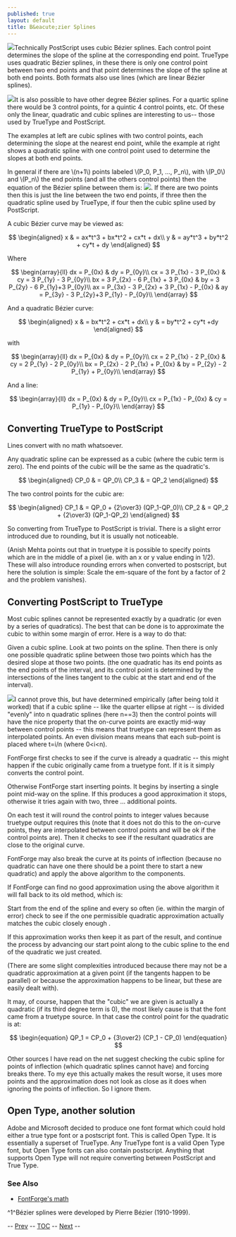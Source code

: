 ```yaml
---
published: true
layout: default
title: B&eacute;zier Splines
---
```



![](img/splines.gif)Technically PostScript uses cubic Bézier splines. Each
control point determines the slope of the spline at the corresponding
end point. TrueType uses quadratic Bézier splines, in these there is
only one control point between two end points and that point determines
the slope of the spline at both end points. Both formats also use lines
(which are linear Bézier splines).

![](img/quadbezier.gif)It is also possible to have other degree Bézier
splines. For a quartic spline there would be 3 control points, for a
quintic 4 control points, etc. Of these only the linear, quadratic and
cubic splines are interesting to us-- those used by TrueType and
PostScript.

The examples at left are cubic splines with two control points, each
determining the slope at the nearest end point, while the example at
right shows a quadratic spline with one control point used to determine
the slopes at both end points.

In general if there are \\(n+1\\) points labeled \\(P_0, P_1, ..., P_n\\), with
\\(P_0\\) and \\(P_n\\) the end points (and all the others control points) then
the equation of the Bézier spline between them is: ![](img/bezier.gif). If
there are two points then this is just the line between the two end
points, if three then the quadratic spline used by TrueType, if four
then the cubic spline used by PostScript.

A cubic Bézier curve may be viewed as:

$$
\begin{aligned}
x & = ax*t^3 + bx*t^2 + cx*t + dx\\
y & = ay*t^3 + by*t^2 + cy*t + dy
\end{aligned}
$$

Where

$$
\begin{array}{ll}
dx = P_{0x}              & dy = P_{0y}\\
cx = 3 P_{1x} - 3 P_{0x} & cy = 3 P_{1y} - 3 P_{0y}\\
bx = 3 P_{2x} - 6 P_{1x} + 3 P_{0x} & by = 3 P_{2y} - 6 P_{1y}+3 P_{0y}\\
ax = P_{3x} - 3 P_{2x} + 3 P_{1x} - P_{0x} & ay = P_{3y} - 3 P_{2y}+3 P_{1y} - P_{0y}\\
\end{array}
$$

And a quadratic Bézier curve:

$$
\begin{aligned}
x & = bx*t^2 + cx*t + dx\\
y & = by*t^2 + cy*t +dy
\end{aligned}
$$

with

$$
\begin{array}{ll}
dx = P_{0x}              & dy = P_{0y}\\
cx = 2 P_{1x} - 2 P_{0x} & cy = 2 P_{1y} - 2 P_{0y}\\
bx = P_{2x} - 2 P_{1x} + P_{0x} & by = P_{2y} - 2 P_{1y} + P_{0y}\\
\end{array}
$$

And a line:

$$
\begin{array}{ll}
dx = P_{0x}          & dy = P_{0y}\\
cx = P_{1x} - P_{0x} & cy = P_{1y} - P_{0y}\\
\end{array}
$$

Converting TrueType to PostScript
---------------------------------

Lines convert with no math whatsoever.

Any quadratic spline can be expressed as a cubic (where the cubic term
is zero). The end points of the cubic will be the same as the
quadratic's.

$$
\begin{aligned}
CP_0 & = QP_0\\
CP_3 & = QP_2
\end{aligned}
$$

The two control points for the cubic are:

$$
\begin{aligned}
CP_1 & = QP_0 + {2\over3} (QP_1-QP_0)\\
CP_2 & = QP_2 + {2\over3} (QP_1-QP_2)
\end{aligned}
$$

So converting from TrueType to PostScript is trivial. There is a slight
error introduced due to rounding, but it is usually not noticeable.

(Anish Mehta points out that in truetype it is possible to specify
points which are in the middle of a pixel (ie. with an x or y value
ending in 1/2). These will also introduce rounding errors when converted
to postscript, but here the solution is simple: Scale the em-square of
the font by a factor of 2 and the problem vanishes).

Converting PostScript to TrueType
---------------------------------

Most cubic splines cannot be represented exactly by a quadratic (or even
by a series of quadratics). The best that can be done is to approximate
the cubic to within some margin of error. Here is a way to do that:

Given a cubic spline. Look at two points on the spline. Then there is
only one possible quadratic spline between those two points which has
the desired slope at those two points. (the one quadratic has its end
points as the end points of the interval, and its control point is
determined by the intersections of the lines tangent to the cubic at the
start and end of the interval).

![](img/cubic2quad.png)I cannot prove this, but have determined empirically
(after being told it worked) that if a cubic spline -- like the quarter
ellipse at right -- is divided "evenly" into n quadratic splines (here
n==3) then the control points will have the nice property that the
on-curve points are exactly mid-way between control points -- this means
that truetype can represent them as interpolated points. An even
division means means that each sub-point is placed where t=i/n (where
0\<i\<n).

FontForge first checks to see if the curve is already a quadratic --
this might happen if the cubic originally came from a truetype font. If
it is it simply converts the control point.

Otherwise FontForge start inserting points. It begins by inserting a
single point mid-way on the spline. If this produces a good
approximation it stops, otherwise it tries again with two, three ...
additional points.

On each test it will round the control points to integer values because
truetype output requires this (note that it does not do this to the
on-curve points, they are interpolated between control points and will
be ok if the control points are). Then it checks to see if the resultant
quadratics are close to the original curve.

FontForge may also break the curve at its points of inflection (because
no quadratic can have one there should be a point there to start a new
quadratic) and apply the above algorithm to the components.

If FontForge can find no good approximation using the above algorithm it
will fall back to its old method, which is:

Start from the end of the spline and every so often (ie. within the
margin of error) check to see if the one permissible quadratic
approximation actually matches the cubic closely enough .

If this approximation works then keep it as part of the result, and
continue the process by advancing our start point along to the cubic
spline to the end of the quadratic we just created.

(There are some slight complexities introduced because there may not be
a quadratic approximation at a given point (if the tangents happen to be
parallel) or because the approximation happens to be linear, but these
are easily dealt with).

It may, of course, happen that the "cubic" we are given is actually a
quadratic (if its third degree term is 0), the most likely cause is that
the font came from a truetype source. In that case the control point for
the quadratic is at:

$$
\begin{equation}
QP_1 = CP_0 + {3\over2} (CP_1 - CP_0)
\end{equation}
$$

Other sources I have read on the net suggest checking the cubic spline
for points of inflection (which quadratic splines cannot have) and
forcing breaks there. To my eye this actually makes the result worse, it
uses more points and the approximation does not look as close as it does
when ignoring the points of inflection. So I ignore them.

Open Type, another solution
---------------------------

Adobe and Microsoft decided to produce one font format which could hold
either a true type font or a postscript font. This is called Open Type.
It is essentially a superset of TrueType. Any TrueType font is a valid
Open Type font, but Open Type fonts can also contain postscript.
Anything that supports Open Type will not require converting between
PostScript and True Type.

### See Also

-   [FontForge's math](../../developers/pfaeditmath/)

^1^Bézier splines were developed by Pierre Bézier (1910-1999).

-- [Prev](../../developers/sfdformat/) -- [TOC](/en-US/tutorials/overview/) --
[Next](../corpchar/) --
